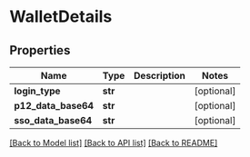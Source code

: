 # WalletDetails

## Properties
Name | Type | Description | Notes
------------ | ------------- | ------------- | -------------
**login_type** | **str** |  | [optional] 
**p12_data_base64** | **str** |  | [optional] 
**sso_data_base64** | **str** |  | [optional] 

[[Back to Model list]](../README.md#documentation-for-models) [[Back to API list]](../README.md#documentation-for-api-endpoints) [[Back to README]](../README.md)


